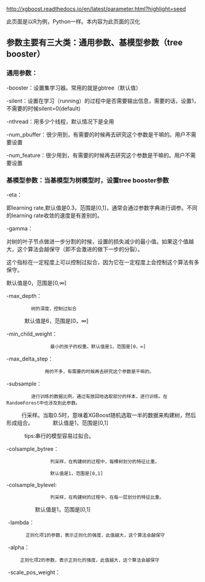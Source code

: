 http://xgboost.readthedocs.io/en/latest/parameter.html?highlight=seed

此页面是以R为例，Python一样。本内容为此页面的汉化

## 参数主要有三大类：通用参数、基模型参数（tree booster）


### 通用参数：
 -booster：设置集学习器。常用的就是gbtree（默认值）
 
 -silent：设置在学习（running）的过程中是否需要输出信息，需要的话，设置1，不需要的时候silent=0(default)
 
 -nthread：用多少个线程，默认情况下是全用
 
 -num_pbuffer：很少用到，有需要的时候再去研究这个参数是干嘛的。用户不需要设置
 
 -num_feature：很少用到，有需要的时候再去研究这个参数是干嘛的。用户不需要设置
 
 ### 基模型参数：当基模型为树模型时，设置tree booster参数
 -eta：
 
 即learning rate,默认值是0.3，范围是[0,1]，通常会通过参数字典进行调参。不同的learning rate收敛的速度是有差别的。
 
 -gamma：
 
 对树的叶子节点做进一步分割的时候，设置的损失减少的最小值。如果这个值越大，这个算法会越保守（即不会激进的做下一步的分裂）。
 
 这个指标在一定程度上可以控制过拟合，因为它在一定程度上会控制这个算法有多保守。
 
 默认值是0，范围是[0,∞]
         
 -max_depth：
 
             树的深度，控制过拟合
 
             默认值是6，范围是[0，∞]
             
 -min_child_weight：
 
                    最小的孩子的权重。默认值是1，范围是[0，∞]
 
 -max_delta_step：
   
                  用的不多，有需要的时候再去研究这个参数是干嘛的。
 
 -subsample：
 
             进行训练的数据比例，通过有放回地选取部分的样本，进行训练。在RandomForest中也涉及到此参数。
 
             行采样。当取0.5时，意味着XGBoost随机选取一半的数据来构建树，然后形成组合。
            
             默认值是1，范围是[0,1]
             
             tips:串行的模型容易过拟合。
             
 -colsample_bytree：
 
                    列采样，在构建树的过程中，每棵树划分的特征比重。
 
                    默认值是1，范围是[0,1]
                    
  -colsample_bylevel:
  
                    列采样，在构建树的过程中，在每一层划分的特征比重。
  
                    默认值是1，范围是[0,1]
                    
  -lambda：
   
           正则化项1的参数，表示正则化的强度，此值越大，这个算法会越保守
  
  -alpha：
         
         正则化项2的参数，表示正则化的强度，此值越大，这个算法会越保守
  
  -scale_pos_weight：
         
 
 
